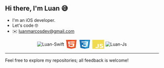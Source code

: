 ## Hi there, I'm Luan 😅

- I'm an iOS developer.
- Let's code 🤓
- :envelope: <a href="mailto:luanmarcosdev@gmail.com" target="_blank">luanmarcosdev@gmail.com</a>

<div style="display: inline_block" align="center">
  <img align="center" alt="Luan-Swift" height="30" width="40" src="https://cdn.jsdelivr.net/gh/devicons/devicon/icons/swift/swift-original.svg">
  <img align="center" alt="Luan-HTML" height="30" width="40" src="https://raw.githubusercontent.com/devicons/devicon/master/icons/html5/html5-original.svg">
  <img align="center" alt="Luan-CSS" height="30" width="40" src="https://raw.githubusercontent.com/devicons/devicon/master/icons/css3/css3-original.svg">
  <img align="center" alt="Luan-Js" height="30" width="40" src="https://raw.githubusercontent.com/devicons/devicon/master/icons/javascript/javascript-plain.svg">
  <img align="center" alt="Luan-Js" height="30" width="40" src="https://cdn.jsdelivr.net/gh/devicons/devicon/icons/git/git-original.svg">
</div>

___
Feel free to explore my repositories; all feedback is welcome!
